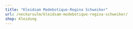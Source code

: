 ```yaml
---
title: "Kleidsam Modebotique-Regina Schweiker"
url: /neckarsulm/kleidsam-modebotique-regina-schweiker/
shop: Kleidung
---
```

